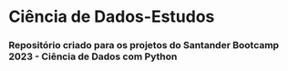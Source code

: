 
# Ciência de Dados-Estudos

### Repositório criado para os projetos do Santander Bootcamp 2023 - Ciência de Dados com Python
